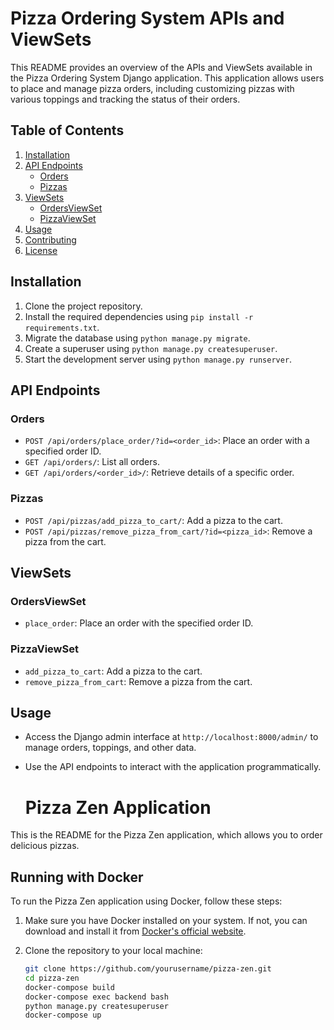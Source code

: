 # Pizza Ordering System APIs and ViewSets

This README provides an overview of the APIs and ViewSets available in the Pizza Ordering System Django application. This application allows users to place and manage pizza orders, including customizing pizzas with various toppings and tracking the status of their orders.

## Table of Contents

1. [Installation](#installation)
2. [API Endpoints](#api-endpoints)
    - [Orders](#orders)
    - [Pizzas](#pizzas)
3. [ViewSets](#viewsets)
    - [OrdersViewSet](#ordersviewset)
    - [PizzaViewSet](#pizzaviewset)
4. [Usage](#usage)
5. [Contributing](#contributing)
6. [License](#license)

## Installation

1. Clone the project repository.
2. Install the required dependencies using `pip install -r requirements.txt`.
3. Migrate the database using `python manage.py migrate`.
4. Create a superuser using `python manage.py createsuperuser`.
5. Start the development server using `python manage.py runserver`.

## API Endpoints

### Orders

- `POST /api/orders/place_order/?id=<order_id>`: Place an order with a specified order ID.
- `GET /api/orders/`: List all orders.
- `GET /api/orders/<order_id>/`: Retrieve details of a specific order.

### Pizzas

- `POST /api/pizzas/add_pizza_to_cart/`: Add a pizza to the cart.
- `POST /api/pizzas/remove_pizza_from_cart/?id=<pizza_id>`: Remove a pizza from the cart.

## ViewSets

### OrdersViewSet

- `place_order`: Place an order with the specified order ID.

### PizzaViewSet

- `add_pizza_to_cart`: Add a pizza to the cart.
- `remove_pizza_from_cart`: Remove a pizza from the cart.

## Usage

- Access the Django admin interface at `http://localhost:8000/admin/` to manage orders, toppings, and other data.
- Use the API endpoints to interact with the application programmatically.

  # Pizza Zen Application

This is the README for the Pizza Zen application, which allows you to order delicious pizzas.

## Running with Docker

To run the Pizza Zen application using Docker, follow these steps:

1. Make sure you have Docker installed on your system. If not, you can download and install it from [Docker's official website](https://www.docker.com/get-started).

2. Clone the repository to your local machine:

   ```bash
   git clone https://github.com/yourusername/pizza-zen.git
   cd pizza-zen
   docker-compose build
   docker-compose exec backend bash
   python manage.py createsuperuser
   docker-compose up
   

